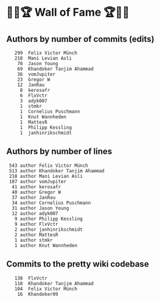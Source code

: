 # 👏💫🏆 Wall of Fame 🏆💫👏

## Authors by number of commits (edits)

```
   299	Felix Victor Münch
   218	Mani Levian Asli
    70	Jason Young
    69	Khandoker Tanjim Ahammad
    36	vomJupiter
    23	Gregor W
    12	JanRau
     8	kerosafr
     6	FlxVctr
     3	adyk007
     1	stmkr
     1	Cornelius Puschmann
     1	Knut Wannheden
     1	MattesR
     1	Philipp Kessling
     1	janhinrikschmidt
```

## Authors by number of lines

```
 543 author Felix Victor Münch
 513 author Khandoker Tanjim Ahammad
 218 author Mani Levian Asli
 187 author vomJupiter
  41 author kerosafr
  40 author Gregor W
  37 author JanRau
  34 author Cornelius Puschmann
  31 author Jason Young
  12 author adyk007
   9 author Philipp Kessling
   9 author FlxVctr
   2 author janhinrikschmidt
   2 author MattesR
   1 author stmkr
   1 author Knut Wannheden
```

## Commits to the pretty wiki codebase

```
   138	FlxVctr
   118	Khandoker Tanjim Ahammad
   104	Felix Victor Münch
    16	Khandoker09
```
